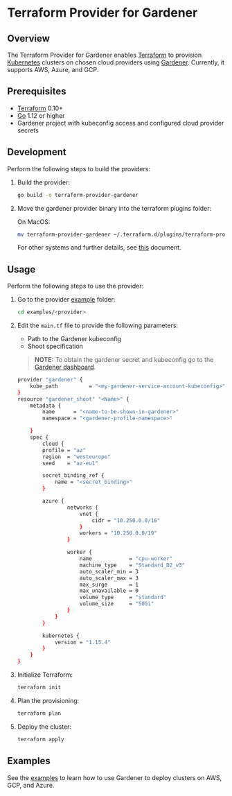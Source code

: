 
# Terraform Provider for Gardener


## Overview

The Terraform Provider for Gardener enables [Terraform](https://www.terraform.io) to provision [Kubernetes](https://kubernetes.io) clusters on chosen cloud providers using [Gardener](https://gardener.cloud/). Currently, it supports AWS, Azure, and GCP.

## Prerequisites

- [Terraform](https://www.terraform.io/downloads.html) 0.10+
- [Go](https://golang.org/doc/install) 1.12 or higher
- Gardener project with kubeconfig access and configured cloud provider secrets

## Development

Perform the following steps to build the providers:

1. Build the provider:
    ```bash
    go build -o terraform-provider-gardener
    ```
2. Move the gardener provider binary into the terraform plugins folder:

   On MacOS:
   ```bash
   mv terraform-provider-gardener ~/.terraform.d/plugins/terraform-provider-gardener
   ```
   For other systems and further details, see [this](https://www.terraform.io/docs/plugins/basics.html#installing-plugins) document.

## Usage

Perform the following steps to use the provider:

1. Go to the provider [example](https://github.com/kyma-incubator/terraform-provider-gardener/tree/master/examples) folder:

    ```bash
    cd examples/<provider>
    ```
2. Edit the `main.tf` file to provide the following parameters:

    - Path to the Gardener kubeconfig
    - Shoot specification

    > **NOTE:** To obtain the gardener secret and kubeconfig go to the [Gardener dashboard](https://dashboard.garden.canary.k8s.ondemand.com/login).
    ```bash
    provider "gardener" {
        kube_path          = "<my-gardener-service-account-kubeconfig>"
    }
    resource "gardener_shoot" "<Name>" {
        metadata {
            name      = "<name-to-be-shown-in-gardener>"
            namespace = "<gardener-profile-namespace>"

        }
        spec {
            cloud {
            profile = "az"
            region  = "westeurope"
            seed    = "az-eu1"

            secret_binding_ref {
                name = "<secret_binding>"
            }

            azure {
                    networks {
                        vnet {
                            cidr = "10.250.0.0/16"
                        }
                        workers = "10.250.0.0/19"
                    }

                    worker {
                        name            = "cpu-worker"
                        machine_type    = "Standard_D2_v3"
                        auto_scaler_min = 3
                        auto_scaler_max = 3
                        max_surge       = 1
                        max_unavailable = 0
                        volume_type     = "standard"
                        volume_size     = "50Gi"
                    }
                }
            }

            kubernetes {
                version = "1.15.4"
            }
        }
    }
    ```
3. Initialize Terraform:
    ```bash
    terraform init
    ```
4. Plan the provisioning:
    ```bash
    terraform plan
    ```
5. Deploy the cluster:
    ```bash
    terraform apply
    ```
## Examples

See the [examples](https://github.com/kyma-incubator/terraform-provider-gardener/tree/master/examples) to learn how to use Gardener to deploy clusters on AWS, GCP, and Azure.
